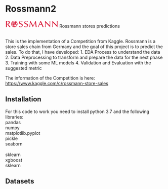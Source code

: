 # Rossmann2
![Alt text](./img/Rossmann_Logo.svg.png?raw=true "Rossmann Stores Sales Prediction")
Rossmann stores predictions


</br>
This is the implementation of a Competition from Kaggle.
Rossmann is a store sales chain from Germany and the goal of this project is to predict the sales.
To do that, I have developed:
  1. EDA Process to understand the data
  2. Data Preprocessing to transform and prepare the data for the next phase
  3. Training with some ML models
  4. Validation and Evaluation with the suggested metric
  
  The information of the Competition is here: https://www.kaggle.com/c/rossmann-store-sales
  
  ## Installation<a name="installation"></a>
  For this code to work you need to install python 3.7 and the following libraries: 
  <br>pandas
  <br>numpy
  <br>matplotlib.pyplot 
  <br>pickle
  <br>seaborn  
  <br>sklearn
  <br>xgboost
  <br>sklearn

  
  ## Datasets<a name="datasets"></a>
